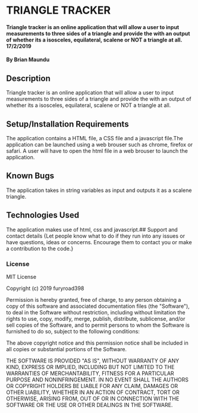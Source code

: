 # TRIANGLE TRACKER
#### Triangle tracker is an online application that will allow a user to input measurements to three sides of a triangle and provide the with an output of whether its a isosceles, equilateral, scalene or NOT a triangle at all. 17/2/2019
#### By Brian Maundu
## Description
Triangle tracker is an online application that will allow a user to input measurements to three sides of a triangle and provide the with an output of whether its a isosceles, equilateral, scalene or NOT a triangle at all.

## Setup/Installation Requirements
The application contains a HTML file, a CSS file and a javascript file.The application can be launched using a web brouser such as chrome, firefox or safari. A user will have to open the html file in a web brouser to launch the application.

## Known Bugs
The application takes in string variables as input and outputs it as a scalene triangle.
## Technologies Used
The application makes use of html, css and javascript.## Support and contact details
{Let people know what to do if they run into any issues or have questions, ideas or concerns.  Encourage them to contact you or make a contribution to the code.}
### License
MIT License

Copyright (c) 2019 furyroad398

Permission is hereby granted, free of charge, to any person obtaining a copy
of this software and associated documentation files (the "Software"), to deal
in the Software without restriction, including without limitation the rights
to use, copy, modify, merge, publish, distribute, sublicense, and/or sell
copies of the Software, and to permit persons to whom the Software is
furnished to do so, subject to the following conditions:

The above copyright notice and this permission notice shall be included in all
copies or substantial portions of the Software.

THE SOFTWARE IS PROVIDED "AS IS", WITHOUT WARRANTY OF ANY KIND, EXPRESS OR
IMPLIED, INCLUDING BUT NOT LIMITED TO THE WARRANTIES OF MERCHANTABILITY,
FITNESS FOR A PARTICULAR PURPOSE AND NONINFRINGEMENT. IN NO EVENT SHALL THE
AUTHORS OR COPYRIGHT HOLDERS BE LIABLE FOR ANY CLAIM, DAMAGES OR OTHER
LIABILITY, WHETHER IN AN ACTION OF CONTRACT, TORT OR OTHERWISE, ARISING FROM,
OUT OF OR IN CONNECTION WITH THE SOFTWARE OR THE USE OR OTHER DEALINGS IN THE
SOFTWARE.
